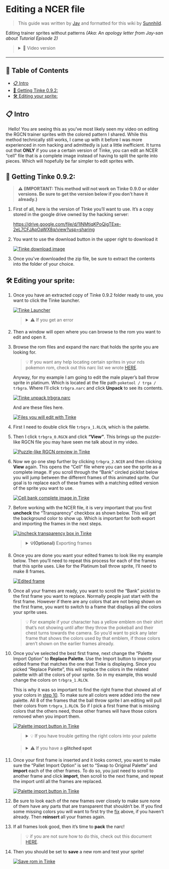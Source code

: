 <style>
	/* 	'main' to only affect page content
		rounded edges */
	main img, main blockquote, main code, main iframe {
		border-radius: 5px;
	}

	main summary{
		cursor: pointer;
	}

	main img{
		background-color: rgba(1,1,1,.1);
	}
	
	/* Site Cards */
	.card{
		border-left: 4px solid var(--card-color);
		border-radius: 5px;
		padding: 1em;
		margin: 1em 0;
		background-color: rgba(1,1,1,.2);
		max-width: 480px;
	}
	.video-responsive{
		margin-top:1em;
		overflow:hidden;
		border-radius: 5px;
		padding-bottom:56.25%;
		position:relative;
		height:0;
	}
	.video-responsive iframe{
		left:0;
		top:0;
		height:100%;
		width:100%;
		position:absolute;
	}

	/* Lists */
	main hr {
		border: 1px solid white;
		opacity: .125;
	}

	main ol {
		list-style: none;
		counter-reset: num;
	}
	main ol li {
		counter-increment: num;
	}
	main ol li::before {
		content: counter(num) ". ";
		font-weight: bold;
		float: left;
		margin-left: -1.5em;
		padding-right: .25em;
	}
</style>

# Editing a NCER file
> This guide was written by [Jay]() and formatted for this wiki by [Sunnhild]().  

Editing trainer sprites without patterns *(Aka: An apology letter from Jay-san about Tutorial Episode 2)*

> <details>
> <summary style="margin:.5em 0em;">🎥 Video version</summary>
> <hr>
> <div class="card" style="--card-color: red"><a href="https://www.youtube.com/watch?v=kZW9LTiAfrY"><strong>Pokemon DS Rom Editing Tutorial Pt 2.5: Easier Editing w/ RECN Files (Aka: NCER)</strong></a><div class="video-responsive"><iframe type="text/html" width="480" height="270" src="https://www.youtube.com/embed/kZW9LTiAfrY" frameborder="0" title="Jay-San: Pokemon DS Rom Editing Tutorial Pt 2.5: Easier Editing w/ NCER Files (Aka: NCER)" allowfullscreen></iframe></div></div>
> </details>

--- 

## 📌 Table of Contents
- [📋 Intro](#-intro)
- [💾 Getting Tinke 0.9.2:](#-getting-tinke-092)
- [🛠️ Editing your sprite:](#-editing-your-sprite)

## 📋 Intro

&nbsp; Hello! You are seeing this as you’ve most likely seen my video on editing the RGCN trainer sprites with the colored pattern I shared. While this method technically still works, I came up with it before I was more experienced in rom hacking and admittedly is just a little inefficient. It turns out that **ONLY** if you use a certain version of Tinke, you can edit an NCER “cell” file that is a complete image instead of having to split the sprite into pieces. Which will hopefully be far simpler to edit sprites with.

## 💾 Getting Tinke 0.9.2: 

>**⚠️ (IMPORTANT: This method will not work on Tinke 0.9.0 or older versions. Be sure to get the version below if you don’t have it already.)**

1. First of all, here is the version of TInke you’ll want to use. It’s a copy stored in the google drive owned by the hacking server:
   
    <https://drive.google.com/file/d/1lNMtiqKPoQigTExe-2eL7CFJApOaWX8q/view?usp=sharing>

2. You want to use the download button in the upper right to download it

    [![Tinke download image](resources/tinke_download.png)](resources/tinke_download.png)

3. Once you’ve downloaded the zip file, be sure to extract the contents into the folder of your choice.

## 🛠️ Editing your sprite:

1. Once you have an extracted copy of Tinke 0.9.2 folder ready to use, you want to click the Tinke launcher.

	[![Tinke Launcher](resources/tinke_launcher.png)](resources/tinke_launcher.png)

	> <details>
	> <summary style="margin:.5em 0em;">⚠️ If you get an error</summary>
	> <hr>
	> A few people have gotten the error below when opening Tinke 0.9.2 specifically.
	> 
	> [![Tinke 0.9.2 error](resources/tinke092_error.png)](resources/tinke092_error.png)
	> 
	> This seems to be related to their computer putting a block on the Tinke files. If you see this error you should:
	>   1. Delete the Tinke folder you just made.
	>   2. Locate the zip file you downloaded from the link above.
	>   3. Right click it and select Properties.
	>   4. If you see an “Unblock” checkbox like the one circled below, uncheck it and click OK.
	>	
	>		[![Unblock Tinke in properties](resources/unblock_tinke_properties.png)](resources/unblock_tinke_properties.png)
	>	
	>   5. Then extract your zip file again to make a new Tinke Folder, and try to open Tinke to see if the error is fixed.
	> 
	> <blockquote style="padding:1em;background-color:rgba(242,245,255,.075);"><strong>📝 Note: If the error continues please let us know in Discord.</strong></blockquote>
	> </details>
	
2. Then a window will open where you can browse to the rom you want to edit and open it.

3. Browse the rom files and expand the narc that holds the sprite you are looking for. 

	> 💡 If you want any help locating certain sprites in your nds pokemon rom, check out this narc list we wrote [HERE](https://docs.google.com/document/d/1_nRfhDEoNFbvYP-yjx4oAWmgGXxvqFBvLwYANFehxUU). <!-- TODO add list of known sprite location ressource -->

	Anyway, for my example I am going to edit the male player’s ball throw sprite in platinum. Which is located at the file path `poketool / trga / trbgra`. Where I’ll click `trbgra.narc` and click **Unpack** to see its contents.

	[![Tinke unpack trbgra.narc](resources/tinke_unpack.png)](resources/tinke_unpack.png)

	And are these files here.

	[![Files you will edit with Tinke](resources/tinke_files.png)](resources/tinke_files.png)

4. First I need to double click file `trbgra_1.RLCN`, which is the palette.

5. Then I click `trbgra_0.RGCN` and click **“View”**. This brings up the puzzle-like RGCN file you may have seen me talk about in my video.

	[![Puzzle-like RGCN preview in Tinke](resources/puzzle_rgcn_tinke.png)](resources/puzzle_rgcn_tinke.png)

6. Now we go one step further by clicking `trbgra_2.NCER` and then clicking **View** again. This opens the “Cell” file where you can see the sprite as a complete image. If you scroll through the “Bank” circled picklist below you will jump between the different frames of this animated sprite. Our goal is to replace each of these frames with a matching edited version of the sprite you want to use.

	[![Cell bank complete image in Tinke](resources/cell_bank_tinke.png)](resources/cell_bank_tinke.png)

7. <a name="7"></a> Before working with the NCER file, it is very important that you first **uncheck** the “Transparency” checkbox as shown below. This will get the background color to show up. Which is important for both export and importing the frames in the next steps.

	[![Uncheck transparency box in Tinke](resources/uncheck_transparency_tinke.png)](resources/uncheck_transparency_tinke.png)

	> <details>
	> <summary style="margin:.5em 0em;"><strong>💡(Optional)</strong> Exporting frames</summary>
	> <hr>
	> If you want, you can export each of the frames of this sprite as png images by scrolling to each of them in the “Bank” picklist and clicking <strong>Export</strong> for each one. Then you could use them as references when making your own edited frames that you want to insert in the next step. However if you already have the edited frames you want, you can skip this step.
	>
	> [![Export frames in Tinke](resources/export_frames_tinke.png)](resources/export_frames_tinke.png)
	> 
	> When you export a frame it will look like the example below. Where the frame is a tiny box in the center of a large transparent image. You want to make sure the background is displaying like my example below, by following [step 7](#7).
	> 
	> The area covered by the background is your drawable area, but you still want to make sure your edited frame keeps the same large transparent border around it like my example in the next step. 
	> 
	> [![Exported frame](resources/exported_frame_tinke.png)](resources/exported_frame_tinke.png) 
	> </details>

8. Once you are done you want your edited frames to look like my example below. Then you’ll need to repeat this process for each of the frames that this sprite uses. Like for the Platinum ball throw sprite, I’ll need to make 8 frames.

	[![Edited frame](resources/edited_frame.png)](resources/edited_frame.png)

9. Once all your frames are ready, you want to scroll the “Bank” picklist to the first frame you want to replace. Normally people just start with the first frame. However if there are any colors that are not being shown on the first frame, you want to switch to a frame that displays all the colors your sprite uses. 

	> 💡 For example if your character has a yellow emblem on their shirt that’s not showing until after they throw the pokeball and their chest turns towards the camera. So you’d want to pick any later frame that shows the colors used by that emblem, if those colors aren’t shown on the earlier frames already.

10. <a name="10"></a> Once you’ve selected the best first frame, next change the “Palette Import Option” to **Replace Palette**. Use the Import button to import your edited frame that matches the one that Tinke is displaying. Since you picked “Replace Palette”, this will replace the colors in the related palette with all the colors of your sprite. So in my example, this would change the colors on `trbgra_1.RLCN`.

	This is why it was so important to find the right frame that showed all of your colors in <a href="#10">step 10</a>. To make sure all colors were added into the new palette. All 8 of the frames that the ball throw sprite I am editing will pull their colors from `trbgra_1.RLCN`. So if I pick a first frame that is missing colors that the others need, those other frames will have those colors removed when you import them.

	[![Palette import button in Tinke](resources/tinke_palette_import.png)](resources/tinke_palette_import.png)

	> <details>
	> <summary style="margin:.5em 0em;">💡 If you have trouble getting the right colors into your palette</summary>
	> <hr>
	> You can use <strong>Console Tool</strong> to set the colors manually. Then you can import all frames just using “Swap to Original Palette” instead. You can learn about how to do so with this video:
	>
	> <div class="card" style="--card-color: red"><a href="https://www.youtube.com/watch?v=ESQjr7OB1pA"><strong>Pokemon DS Rom Editing Tutorial Pt 14: Quick Color Changes with Console Tool</strong></a><div class="video-responsive"><iframe type="text/html" width="480" height="270" src="https://www.youtube.com/embed/ESQjr7OB1pA" frameborder="0" title="Jay-San: Pokemon DS Rom Editing Tutorial Pt 14: Quick Color Changes with Console Tool" allowfullscreen></iframe></div></div>
	> </details>

	> <details>
	> <a name="fix-1"></a><summary style="margin:.5em 0em;">⚠️ If you have a <strong>glitched spot</strong></summary>
	> <hr>
	> Now after importing your first frame it’s possible that it looks mostly ok but has a glitched spot like mine below. Worry not, this seems to happen a lot.
	>
	> 	[![Glitched imported image](resources/glitched_image_import.png)](resources/glitched_image_import.png)
	>
	> 	The fix should be to:
	>
	> 	1. Change the **Palette Import Option** to “Swap to Original Palette”.
	>	2. Import your frame again.
	>
	>	Since your colors should be correctly inserted into the Palette by [step 10](#10), they are reapplied to the frame automatically. This seems to fix the glitched spot, though we are not certain why this happens.
	> 
	> <blockquote style="background-color:rgba(242,245,255,.075);margin: 17px 0;"><details>
	> <a name="fix-2"></a><summary style="margin:.5em 0em;">⚠️ Possible <strong>follow up issue</strong></summary>
	> <hr>
	> A follow up issue that can happen after you do the <a href="#fix-1">fix</a> is that some of the colors of the sprite may be missing. Like if you look REALLY close at my sprite below, my pants are transparent. The fix I found is the steps below, but if all the colors on all your sprites look ok you can skip this step.
	> 
	> <blockquote style="padding:1em;background-color:rgba(242,245,255,.075);">📝 <strong>NOTE:</strong> This is a <strong>newly discovered issue</strong>, so this fix is not widely tested yet. If the steps below give you any trouble let us know in the sprite support channel in the discord and we’ll try to help further. </blockquote>
	> 
    > 1. Type **442** into the Threshold field that is next to the “Pallet Import Options”.
    > *(**442** is just the **max value** this field can hold)*
	> 
	> 		[![Palette threshold value fix](resources/palette_threshold_fix.png)](resources/palette_threshold_fix.png)
	>
    > 2. Change the “Pallet Import Option” back to **Replace Palette**.
    > 3. **Import** your frame again.
    > 4. You may need to **repeat** the <a href="#fix-1">fix</a> above to fix the glitched area again.
    > 5. The sprite should now look 100% correct!
	> </details></blockquote>

11. Once your first frame is inserted and it looks correct, you want to make sure the “Pallet Import Option” is set to “Swap to Original Palette” and **import** each of the other frames. To do so, you just need to scroll to another frame and click **import**, then scroll to the next frame, and repeat the import until all the frames are replaced.

	[![Palette import button in Tinke](resources/tinke_palette_import.png)](resources/tinke_palette_import.png)

13. Be sure to look each of the new frames over closely to make sure none of them have any parts that are transparent that shouldn’t be. If you find some missing colors you will want to first try the <a href="#fix-2">fix</a> above, if you haven’t already. Then **reinsert** all your frames again.

14. If all frames look good, then it’s time to **pack** the narc! 

	> 💡 if you are not sure how to do this, check out this document [HERE](https://docs.google.com/document/d/1nyuRlun9Gm_5lWodBVLZgOwTgU26k8oyfscnPZZSfV8/edit?usp=sharing).<!-- TODO add how to pack a NARC in ressource -->

15. Then you should be set to **save** a new rom and test your sprite!

	[![Save rom in Tinke](resources/tinke_save_rom.png)](resources/tinke_save_rom.png)
